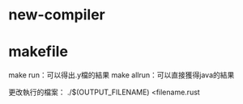 # new-compiler

# makefile
make run：可以得出.y檔的結果
make allrun：可以直接獲得java的結果

更改執行的檔案：
    ./$(OUTPUT_FILENAME) <filename.rust
